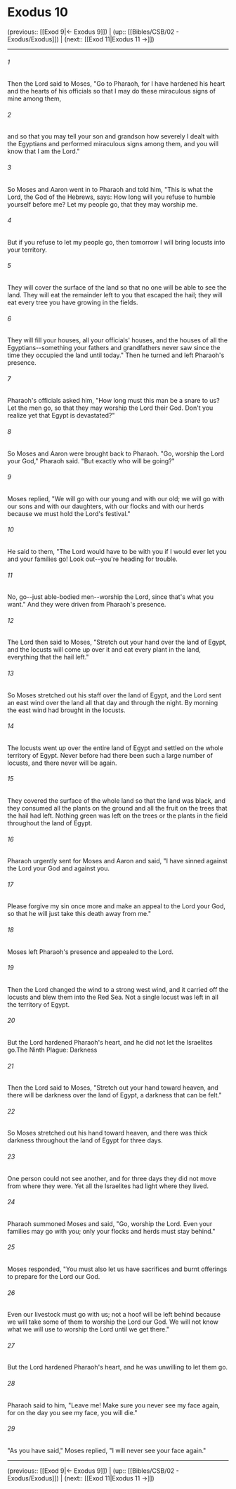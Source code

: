 # Exodus 10

(previous:: [[Exod 9|← Exodus 9]]) | (up:: [[Bibles/CSB/02 - Exodus/Exodus]]) | (next:: [[Exod 11|Exodus 11 →]])

***


###### 1 
Then the Lord said to Moses, "Go to Pharaoh, for I have hardened his heart and the hearts of his officials so that I may do these miraculous signs of mine among them, 

###### 2 
and so that you may tell your son and grandson how severely I dealt with the Egyptians and performed miraculous signs among them, and you will know that I am the Lord." 

###### 3 
So Moses and Aaron went in to Pharaoh and told him, "This is what the Lord, the God of the Hebrews, says: How long will you refuse to humble yourself before me? Let my people go, that they may worship me. 

###### 4 
But if you refuse to let my people go, then tomorrow I will bring locusts into your territory. 

###### 5 
They will cover the surface of the land so that no one will be able to see the land. They will eat the remainder left to you that escaped the hail; they will eat every tree you have growing in the fields. 

###### 6 
They will fill your houses, all your officials' houses, and the houses of all the Egyptians--something your fathers and grandfathers never saw since the time they occupied the land until today." Then he turned and left Pharaoh's presence. 

###### 7 
Pharaoh's officials asked him, "How long must this man be a snare to us? Let the men go, so that they may worship the Lord their God. Don't you realize yet that Egypt is devastated?" 

###### 8 
So Moses and Aaron were brought back to Pharaoh. "Go, worship the Lord your God," Pharaoh said. "But exactly who will be going?" 

###### 9 
Moses replied, "We will go with our young and with our old; we will go with our sons and with our daughters, with our flocks and with our herds because we must hold the Lord's festival." 

###### 10 
He said to them, "The Lord would have to be with you if I would ever let you and your families go! Look out--you're heading for trouble. 

###### 11 
No, go--just able-bodied men--worship the Lord, since that's what you want." And they were driven from Pharaoh's presence. 

###### 12 
The Lord then said to Moses, "Stretch out your hand over the land of Egypt, and the locusts will come up over it and eat every plant in the land, everything that the hail left." 

###### 13 
So Moses stretched out his staff over the land of Egypt, and the Lord sent an east wind over the land all that day and through the night. By morning the east wind had brought in the locusts. 

###### 14 
The locusts went up over the entire land of Egypt and settled on the whole territory of Egypt. Never before had there been such a large number of locusts, and there never will be again. 

###### 15 
They covered the surface of the whole land so that the land was black, and they consumed all the plants on the ground and all the fruit on the trees that the hail had left. Nothing green was left on the trees or the plants in the field throughout the land of Egypt. 

###### 16 
Pharaoh urgently sent for Moses and Aaron and said, "I have sinned against the Lord your God and against you. 

###### 17 
Please forgive my sin once more and make an appeal to the Lord your God, so that he will just take this death away from me." 

###### 18 
Moses left Pharaoh's presence and appealed to the Lord. 

###### 19 
Then the Lord changed the wind to a strong west wind, and it carried off the locusts and blew them into the Red Sea. Not a single locust was left in all the territory of Egypt. 

###### 20 
But the Lord hardened Pharaoh's heart, and he did not let the Israelites go.The Ninth Plague: Darkness 

###### 21 
Then the Lord said to Moses, "Stretch out your hand toward heaven, and there will be darkness over the land of Egypt, a darkness that can be felt." 

###### 22 
So Moses stretched out his hand toward heaven, and there was thick darkness throughout the land of Egypt for three days. 

###### 23 
One person could not see another, and for three days they did not move from where they were. Yet all the Israelites had light where they lived. 

###### 24 
Pharaoh summoned Moses and said, "Go, worship the Lord. Even your families may go with you; only your flocks and herds must stay behind." 

###### 25 
Moses responded, "You must also let us have sacrifices and burnt offerings to prepare for the Lord our God. 

###### 26 
Even our livestock must go with us; not a hoof will be left behind because we will take some of them to worship the Lord our God. We will not know what we will use to worship the Lord until we get there." 

###### 27 
But the Lord hardened Pharaoh's heart, and he was unwilling to let them go. 

###### 28 
Pharaoh said to him, "Leave me! Make sure you never see my face again, for on the day you see my face, you will die." 

###### 29 
"As you have said," Moses replied, "I will never see your face again."

***

(previous:: [[Exod 9|← Exodus 9]]) | (up:: [[Bibles/CSB/02 - Exodus/Exodus]]) | (next:: [[Exod 11|Exodus 11 →]])
